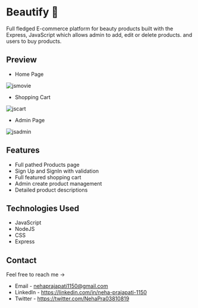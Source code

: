 # Beautify :lipstick:
Full fledged E-commerce platform for beauty products built with the Express, JavaScript which allows admin to add, edit or delete products. and users to buy products.

## Preview

- Home Page


![jsmovie](https://user-images.githubusercontent.com/87421798/153025176-9862fbda-07cf-4aab-9e22-89752b393bdd.png)


- Shopping Cart


![jscart](https://user-images.githubusercontent.com/87421798/153025174-cc70c1a7-a4cf-4709-931c-3304dcdd5e15.png)


- Admin Page


![jsadmin](https://user-images.githubusercontent.com/87421798/153025168-1a7528b6-1873-4850-87de-bc5cda5ad2b8.png)



## Features

- Full pathed Products page
- Sign Up and SignIn with validation
- Full featured shopping cart
- Admin create product management
- Detailed product descriptions


## Technologies Used 

- JavaScript
- NodeJS
- CSS
- Express


 ## Contact
Feel free to reach me ->
- Email - <nehaprajapati1150@gmail.com> 
- LinkedIn - https://linkedin.com/in/neha-prajapati-1150
- Twitter - https://twitter.com/NehaPra03810819

